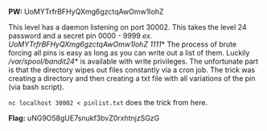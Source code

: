 **PW:** UoMYTrfrBFHyQXmg6gzctqAwOmw1IohZ

This level has a daemon listening on port 30002. This takes the level 24 password and a secret pin 0000 - 9999 *ex. UoMYTrfrBFHyQXmg6gzctqAwOmw1IohZ 1111**
The process of brute forcing all pins is easy as long as you can write out a list of them.
Luckily */var/spool/bandit24** is available with write privileges. The unfortunate part is that the directory wipes out files constantly via a cron job.
The trick was creating a directory and then creating a txt file with all variations of the pin (via bash script).

`nc localhost 30002 < pinlist.txt` does the trick from here.

**Flag:** uNG9O58gUE7snukf3bvZ0rxhtnjzSGzG
